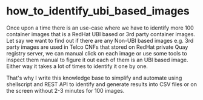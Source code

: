 # how_to_identify_ubi_based_images
Once upon a time there is an use-case where we have to identify more 100 container images that is a RedHat UBI based or 3rd party container images.
Let say we want to find out if there are any Non-UBI based images e.g. 3rd party images are used in Telco CNFs that stored on RedHat private Quay registry server, we can manual click on each image or use some tools to inspect them manual to figure it out each of them is an UBI based image. Either way it takes a lot of times to identify it one by one. 

That's why I write this knowledge base to simplify and automate using shellscript and REST API to identify and generate results into CSV files or on the screen without 2-3 minutes for 100 images. 
